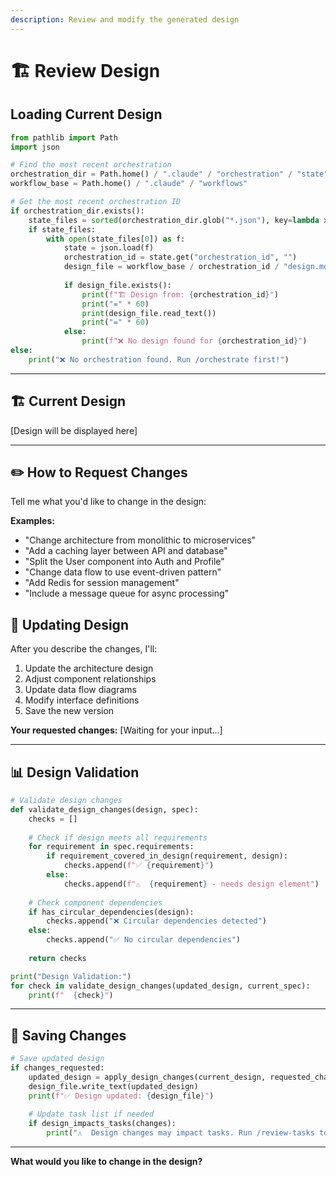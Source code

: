 ```yaml
---
description: Review and modify the generated design
---
```


# 🏗️ Review Design

## Loading Current Design

```python
from pathlib import Path
import json

# Find the most recent orchestration
orchestration_dir = Path.home() / ".claude" / "orchestration" / "state"
workflow_base = Path.home() / ".claude" / "workflows"

# Get the most recent orchestration ID
if orchestration_dir.exists():
    state_files = sorted(orchestration_dir.glob("*.json"), key=lambda x: x.stat().st_mtime, reverse=True)
    if state_files:
        with open(state_files[0]) as f:
            state = json.load(f)
            orchestration_id = state.get("orchestration_id", "")
            design_file = workflow_base / orchestration_id / "design.md"
            
            if design_file.exists():
                print(f"🏗️ Design from: {orchestration_id}")
                print("=" * 60)
                print(design_file.read_text())
                print("=" * 60)
            else:
                print(f"❌ No design found for {orchestration_id}")
else:
    print("❌ No orchestration found. Run /orchestrate first!")
```

---

## 🏗️ Current Design

[Design will be displayed here]

---

## ✏️ How to Request Changes

Tell me what you'd like to change in the design:

**Examples:**
- "Change architecture from monolithic to microservices"
- "Add a caching layer between API and database"
- "Split the User component into Auth and Profile"
- "Change data flow to use event-driven pattern"
- "Add Redis for session management"
- "Include a message queue for async processing"

## 🔄 Updating Design

After you describe the changes, I'll:
1. Update the architecture design
2. Adjust component relationships
3. Update data flow diagrams
4. Modify interface definitions
5. Save the new version

**Your requested changes:**
[Waiting for your input...]

---

## 📊 Design Validation

```python
# Validate design changes
def validate_design_changes(design, spec):
    checks = []
    
    # Check if design meets all requirements
    for requirement in spec.requirements:
        if requirement_covered_in_design(requirement, design):
            checks.append(f"✅ {requirement}")
        else:
            checks.append(f"⚠️  {requirement} - needs design element")
    
    # Check component dependencies
    if has_circular_dependencies(design):
        checks.append("❌ Circular dependencies detected")
    else:
        checks.append("✅ No circular dependencies")
    
    return checks

print("Design Validation:")
for check in validate_design_changes(updated_design, current_spec):
    print(f"  {check}")
```

---

## 💾 Saving Changes

```python
# Save updated design
if changes_requested:
    updated_design = apply_design_changes(current_design, requested_changes)
    design_file.write_text(updated_design)
    print(f"✅ Design updated: {design_file}")
    
    # Update task list if needed
    if design_impacts_tasks(changes):
        print("⚠️  Design changes may impact tasks. Run /review-tasks to update.")
```

---

**What would you like to change in the design?**
